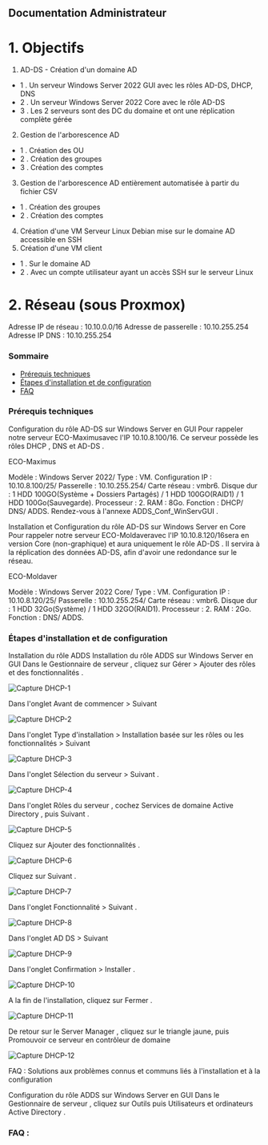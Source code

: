 ## Documentation Administrateur

# 1. Objectifs

1. AD-DS - Création d'un domaine AD
-	1 . Un serveur Windows Server 2022 GUI avec les rôles AD-DS, DHCP, DNS
-	2 . Un serveur Windows Server 2022 Core avec le rôle AD-DS
-	3 . Les 2 serveurs sont des DC du domaine et ont une réplication complète gérée
2. Gestion de l'arborescence AD
-	1 . Création des OU
-	2 . Création des groupes
-	3 . Création des comptes
3. Gestion de l'arborescence AD  entièrement automatisée à partir du fichier CSV
-	1 . Création des groupes
-	2 . Création des comptes
4. Création d'une VM Serveur Linux Debian mise sur le domaine AD accessible en SSH
5. Création d'une VM client
-	1 . Sur le domaine AD
-	2 . Avec un compte utilisateur ayant un accès SSH sur le serveur Linux

# 2. Réseau (sous Proxmox)

Adresse IP de réseau : 10.10.0.0/16
Adresse de passerelle : 10.10.255.254
Adresse IP DNS : 10.10.255.254


### Sommaire
- [Prérequis techniques]()
- [Étapes d'installation et de configuration]()
- [FAQ]()

### Prérequis techniques

Configuration du rôle AD-DS sur Windows Server en GUI
Pour rappeler notre serveur ECO-Maximusavec l'IP 10.10.8.100/16. Ce serveur possède les rôles DHCP , DNS et AD-DS .

ECO-Maximus

Modèle : Windows Server 2022/ Type : VM.
Configuration IP : 10.10.8.100/25/ Passerelle : 10.10.255.254/ Carte réseau : vmbr6.
Disque dur : 1 HDD 100GO(Système + Dossiers Partagés) / 1 HDD 100GO(RAID1) / 1 HDD 100Go(Sauvegarde).
Processeur : 2.
RAM : 8Go.
Fonction : DHCP/ DNS/ ADDS.
Rendez-vous à l'annexe ADDS_Conf_WinServGUI .

Installation et Configuration du rôle AD-DS sur Windows Server en Core
Pour rappeler notre serveur ECO-Moldaveravec l'IP 10.10.8.120/16sera en version Core (non-graphique) et aura uniquement le rôle AD-DS . Il servira à la réplication des données AD-DS, afin d'avoir une redondance sur le réseau.

ECO-Moldaver

Modèle : Windows Server 2022 Core/ Type : VM.
Configuration IP : 10.10.8.120/25/ Passerelle : 10.10.255.254/ Carte réseau : vmbr6.
Disque dur : 1 HDD 32Go(Système) / 1 HDD 32GO(RAID1).
Processeur : 2.
RAM : 2Go.
Fonction : DNS/ ADDS.


### Étapes d'installation et de configuration

Installation du rôle ADDS
Installation du rôle ADDS sur Windows Server en GUI
Dans le Gestionnaire de serveur , cliquez sur Gérer > Ajouter des rôles et des fonctionnalités .

![Capture DHCP-1](https://github.com/user-attachments/assets/54d33fae-e999-4f6e-895f-d556b1f82412)

Dans l'onglet Avant de commencer > Suivant 

![Capture DHCP-2](https://github.com/user-attachments/assets/f546ae76-d672-4c73-993b-e417f7d47e27)

Dans l'onglet Type d'installation > Installation basée sur les rôles ou les fonctionnalités > Suivant 

![Capture DHCP-3](https://github.com/user-attachments/assets/1d0b02f2-d793-4d1e-82ff-ab00db368122)

Dans l'onglet Sélection du serveur > Suivant .

![Capture DHCP-4](https://github.com/user-attachments/assets/11f20317-cd08-4b39-97be-03ae18d05d3f)

Dans l'onglet Rôles du serveur , cochez Services de domaine Active Directory , puis Suivant .

![Capture DHCP-5](https://github.com/user-attachments/assets/4232a435-a594-4d72-8a91-2f56b795114a)

Cliquez sur Ajouter des fonctionnalités .

![Capture DHCP-6](https://github.com/user-attachments/assets/b32801e0-f6e8-4563-a56f-fd5fc4dc7076)

Cliquez sur Suivant .

![Capture DHCP-7](https://github.com/user-attachments/assets/2408fc2e-47c0-4429-bdd8-5fd757211e1f)

Dans l'onglet Fonctionnalité > Suivant .

![Capture DHCP-8](https://github.com/user-attachments/assets/2736fc0c-477d-4777-b9f3-a86534a3d661)

Dans l'onglet AD DS > Suivant 

![Capture DHCP-9](https://github.com/user-attachments/assets/943e10ee-574b-4f59-b675-2ceab602e8db)

Dans l'onglet Confirmation > Installer .

![Capture DHCP-10](https://github.com/user-attachments/assets/01969b33-6b7c-48df-9bc5-b4855e029204)

A la fin de l'installation, cliquez sur Fermer .

![Capture DHCP-11](https://github.com/user-attachments/assets/f69653f2-b3cd-41a0-93b5-e853caa8a662)

De retour sur le Server Manager , cliquez sur le triangle jaune, puis Promouvoir ce serveur en contrôleur de domaine 

![Capture DHCP-12](https://github.com/user-attachments/assets/0f88116a-41e6-4133-a83d-fc5a1e45e38d)





FAQ : Solutions aux problèmes connus et communs liés à l'installation et à la configuration

Configuration du rôle ADDS sur Windows Server en GUI
Dans le Gestionnaire de serveur , cliquez sur Outils puis Utilisateurs et ordinateurs Active Directory .



### FAQ :
